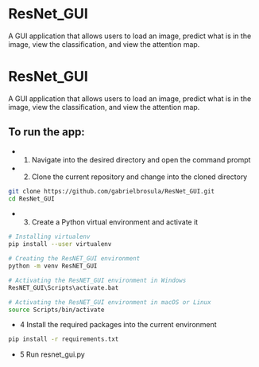 # ResNet_GUI
A GUI application that allows users to load an image, predict what is in the image, view the classification, and view the attention map.

# ResNet_GUI
A GUI application that allows users to load an image, predict what is in the image, view the classification, and view the attention map.

## To run the app:
- 1. Navigate into the desired directory and open the command prompt
- 2. Clone the current repository and change into the cloned directory
```bash
git clone https://github.com/gabrielbrosula/ResNet_GUI.git
cd ResNet_GUI
```
- 3. Create a Python virtual environment and activate it
```bash
# Installing virtualenv
pip install --user virtualenv

# Creating the ResNET_GUI environment
python -m venv ResNET_GUI

# Activating the ResNET_GUI environment in Windows
ResNET_GUI\Scripts\activate.bat

# Activating the ResNET_GUI environment in macOS or Linux
source Scripts/bin/activate
```
- 4 Install the required packages into the current environment
```bash
pip install -r requirements.txt
```
- 5 Run resnet_gui.py
